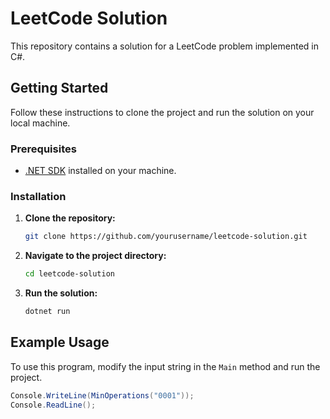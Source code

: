 # LeetCode Solution

This repository contains a solution for a LeetCode problem implemented in C#.

## Getting Started

Follow these instructions to clone the project and run the solution on your local machine.

### Prerequisites

- [.NET SDK](https://dotnet.microsoft.com/download) installed on your machine.

### Installation

1. **Clone the repository:**

    ```bash
    git clone https://github.com/yourusername/leetcode-solution.git
    ```

2. **Navigate to the project directory:**

    ```bash
    cd leetcode-solution
    ```

3. **Run the solution:**

    ```bash
    dotnet run
    ```

## Example Usage

To use this program, modify the input string in the `Main` method and run the project.

```csharp
Console.WriteLine(MinOperations("0001"));
Console.ReadLine();
